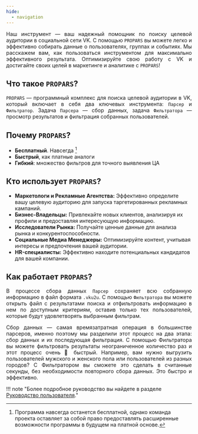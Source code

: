 ```yaml
---
hide:
  - navigation
---
```


<div style="text-align: justify">
  <p>
    Наш инструмент — ваш надежный помощник по поиску целевой аудитории в социальной сети VK. С помощью <code>PROPARS</code> вы можете легко и эффективно собирать данные о пользователях, группах и событиях. Мы расскажем вам, как пользоваться инструментом для максимально эффективного результата. Оптимизируйте свою работу с VK и достигайте своих целей в маркетинге и аналитике с <code>PROPARS</code>! 
  </p>
</div>

## Что такое `PROPARS`?

<div style="text-align: justify">
  <p>
    <code>PROPARS</code> — программный комплекс для поиска целевой аудитории в VK, который включает в себя два ключевых инструмента: <code>Парсер</code> и <code>Фильтратор</code>. Задача <code>Парсера</code> — сбор данных, задача <code>Фильтратора</code> — просмотр результатов и фильтрация собранных пользователей.
  </p>
</div>

## Почему `PROPARS`?
- **Бесплатный**. Навсегда [^1]
- **Быстрый**, как платные аналоги
- **Гибкий**: множество фильтров для точного выявления ЦА

## Кто использует `PROPARS`?

<div style="text-align: left">
  <ul>
    <li><b>Маркетологи и Рекламные Агентства:</b> Эффективно определите вашу целевую аудиторию для запуска таргетированных рекламных кампаний.</li>
    <li><b>Бизнес-Владельцы:</b> Привлекайте новых клиентов, анализируя их профили и предоставляя интересующую информацию.</li>
    <li><b>Исследователи Рынка:</b> Получайте ценные данные для анализа рынка и конкурентоспособности.</li>
    <li><b>Социальные Медиа Менеджеры:</b> Оптимизируйте контент, учитывая интересы и предпочтения вашей аудитории.</li>
    <li><b>HR-специалисты:</b> Эффективно находите потенциальных кандидатов для вашей компании.</li>
  </ul>
</div>

## Как работает `PROPARS`?


<div style="text-align: justify">
  <p>
    В процессе сбора данных <code>Парсер</code> сохраняет всю собранную информацию в файл формата <code>.vku2u</code>. С помощью <code>Фильтратора</code> вы можете открыть файл с результатами поиска и отфильтровать информацию в нем по доступным критериям, оставив только тех пользователей, которые будут удовлетворять выбранным фильтрам.
  </p>
  <p>
    Сбор данных — самая времязатратная операция в большинстве парсеров, именно поэтому мы разделили этот процесс на два этапа: сбор данных и их последующая фильтрация. С помощью Фильтратора вы можете фильтровать результаты неограниченное количество раз и этот процесс очень 🚀 быстрый. Например, вам нужно выгрузить пользователей мужского и женского пола или пользователей из разных городов? С Фильтратором вы сможете это сделать в считанные секунды, без необходимости повторного сбора данных. Это быстро и эффективно.
  </p>
</div>

!!! note "Более подробное руководство вы найдете в разделе [Руководство пользователя](./docs/index.md)."

<!-- | Функция | Краткое описание |
| --- | --- |
| [Участники группы](./docs/parser/group-members.md) | Сбор участников групп, пабликов и мероприятий| 
| [Поиск людей](./docs/parser/search-people.md) | Сбор людей из  глобального поиска VK с обходом лимита в 1,000 пользователей| 
| [Поиск групп](./docs/parser/search-groups.md) | Сбор групп, пабликов и мероприятий из глобального поиска VK| 
| [Парсер админов](./docs/parser/admins-parser.md) | Сбор админов групп | 
| [Чекер ID пользователей](./docs/parser/id-checker.md) | :slight_smile: | 
| [Друзья пользователей](./docs/parser/users-friends.md) | Сбор друзей пользователей | 
| [Генератор ID](./docs/parser/id-generator.md) | :slight_smile: | 
| [Подписки пользователей](./docs/parser/users-subscriptions.md) | Сбор подписок пользователей | 
| [Проверка ссылок на бан](./docs/parser/check-links-for-ban.md) | :slight_smile: | 
| [Экспорт лайкнувших](./docs/parser/export-likers.md) | Сбор лайкнувших | 
| [Пересечение аудитории](./docs/parser/audience-intersection.md) | Сбор пользователей, состоящих сразу в нескольких базах |  -->

[^1]: Программа навсегда останется бесплатной, однако команда проекта оставляет за собой право предоставлять расширенные возможности программы в будущем на платной основе.